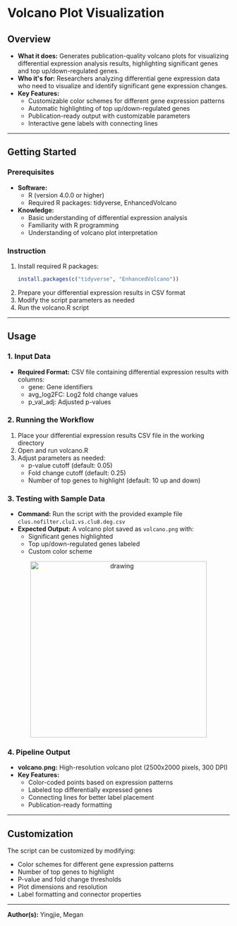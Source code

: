 # Volcano Plot Visualization

## Overview

- **What it does:** Generates publication-quality volcano plots for visualizing differential expression analysis results, highlighting significant genes and top up/down-regulated genes.
- **Who it's for:** Researchers analyzing differential gene expression data who need to visualize and identify significant gene expression changes.
- **Key Features:**
  - Customizable color schemes for different gene expression patterns
  - Automatic highlighting of top up/down-regulated genes
  - Publication-ready output with customizable parameters
  - Interactive gene labels with connecting lines

---

## Getting Started

### Prerequisites

- **Software:** 
  - R (version 4.0.0 or higher)
  - Required R packages: tidyverse, EnhancedVolcano
- **Knowledge:** 
  - Basic understanding of differential expression analysis
  - Familiarity with R programming
  - Understanding of volcano plot interpretation

### Instruction

1. Install required R packages:
   ```R
   install.packages(c("tidyverse", "EnhancedVolcano"))
   ```
2. Prepare your differential expression results in CSV format
3. Modify the script parameters as needed
4. Run the volcano.R script

---

## Usage

### 1. Input Data

- **Required Format:** CSV file containing differential expression results with columns:
  - gene: Gene identifiers
  - avg_log2FC: Log2 fold change values
  - p_val_adj: Adjusted p-values

### 2. Running the Workflow

1. Place your differential expression results CSV file in the working directory
2. Open and run volcano.R
3. Adjust parameters as needed:
   - p-value cutoff (default: 0.05)
   - Fold change cutoff (default: 0.25)
   - Number of top genes to highlight (default: 10 up and down)

### 3. Testing with Sample Data

- **Command:** Run the script with the provided example file `clus.nofilter.clu1.vs.clu8.deg.csv`
- **Expected Output:** A volcano plot saved as `volcano.png` with:
  - Significant genes highlighted
  - Top up/down-regulated genes labeled
  - Custom color scheme

<p align="center">
<img src="volcano.png" alt="drawing" height="400"/>
</p>

### 4. Pipeline Output

- **volcano.png:** High-resolution volcano plot (2500x2000 pixels, 300 DPI)
- **Key Features:**
  - Color-coded points based on expression patterns
  - Labeled top differentially expressed genes
  - Connecting lines for better label placement
  - Publication-ready formatting

---

## Customization

The script can be customized by modifying:
- Color schemes for different gene expression patterns
- Number of top genes to highlight
- P-value and fold change thresholds
- Plot dimensions and resolution
- Label formatting and connector properties

---

**Author(s):** Yingjie, Megan
